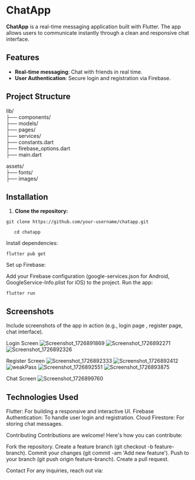 # ChatApp

**ChatApp** is a real-time messaging application built with Flutter. The app allows users to communicate instantly through a clean and responsive chat interface.

## Features

- **Real-time messaging**: Chat with friends in real time.
- **User Authentication**: Secure login and registration via Firebase.

## Project Structure
 
lib/                 
├── components/     
├── models/                   
├── pages/              
├── services/              
├── constants.dart        
├── firebase_options.dart       
├── main.dart                     


assets/                  
├── fonts/           
├── images/         


## Installation

1. **Clone the repository:**

```console
git clone https://github.com/your-username/chatapp.git

```
```console
   cd chatapp
```
Install dependencies:


```console
flutter pub get
```
Set up Firebase:

Add your Firebase configuration (google-services.json for Android, GoogleService-Info.plist for iOS) to the project.
Run the app:
```console
flutter run
```
## Screenshots
Include screenshots of the app in action (e.g., login page , register page, chat interface).

Login Screen ![Screenshot_1726891869](https://github.com/user-attachments/assets/a0b453ce-a52e-4a62-be91-0aaa5c55cdf1)
             ![Screenshot_1726892271](https://github.com/user-attachments/assets/cb753742-3ce9-4abb-b9f9-607d34ba54b5)
             ![Screenshot_1726892326](https://github.com/user-attachments/assets/0aa701d3-d552-4a40-954a-0040ff812345)
             

Register Screen ![Screenshot_1726892333](https://github.com/user-attachments/assets/d2051c7c-ff3d-4d00-88b2-87c0b01f9fd6)
                ![Screenshot_1726892412](https://github.com/user-attachments/assets/53634463-2163-4ddb-bbe1-acaecd0e0fca)
                ![weakPass](https://github.com/user-attachments/assets/28741cde-da8f-4db3-b092-92486f012408)
                ![Screenshot_1726892551](https://github.com/user-attachments/assets/3ec7ae9d-1d64-4966-bd7c-9da3ca3444bf)
                ![Screenshot_1726893875](https://github.com/user-attachments/assets/27d42eac-a7c1-4477-9ac9-a6bf486d5d4d)


Chat Screen ![Screenshot_1726899760](https://github.com/user-attachments/assets/afd95d0f-89a4-4331-b52f-339473f03d6b)


## Technologies Used
Flutter: For building a responsive and interactive UI.
Firebase Authentication: To handle user login and registration.
Cloud Firestore: For storing chat messages.


Contributing
Contributions are welcome! Here's how you can contribute:

Fork the repository.
Create a feature branch (git checkout -b feature-branch).
Commit your changes (git commit -am 'Add new feature').
Push to your branch (git push origin feature-branch).
Create a pull request.

Contact
For any inquiries, reach out via:

[Email]:(mailto:omarmoharam790@gmail.com)
